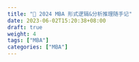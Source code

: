 ```yaml
---
title: "📝 2024 MBA 形式逻辑&分析推理随手记"
date: 2023-06-02T15:20:38+08:00
draft: true
weight: 4
tags: ["MBA"]
categories: ["MBA"]
---
```

